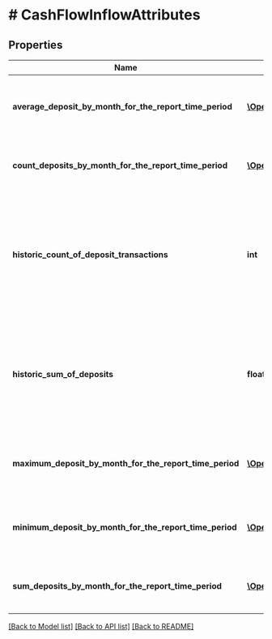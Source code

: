 # # CashFlowInflowAttributes

## Properties

Name | Type | Description | Notes
------------ | ------------- | ------------- | -------------
**average_deposit_by_month_for_the_report_time_period** | [**\OpenAPI\Client\Model\ObbDateRangeAndAmount[]**](ObbDateRangeAndAmount.md) | Average value of deposits during periods in the report | [optional]
**count_deposits_by_month_for_the_report_time_period** | [**\OpenAPI\Client\Model\ObbDateRangeAndCount[]**](ObbDateRangeAndCount.md) | Count of all deposits during periods in the report |
**historic_count_of_deposit_transactions** | **int** | Count of ALL deposits over entire known history of the account (may exceed requested length of report) |
**historic_sum_of_deposits** | **float** | Sum of ALL deposits over entire known history of the account (may exceed requested length of report) | [optional]
**maximum_deposit_by_month_for_the_report_time_period** | [**\OpenAPI\Client\Model\ObbDateRangeAndAmount[]**](ObbDateRangeAndAmount.md) | Maximum deposit value for different periods in the report |
**minimum_deposit_by_month_for_the_report_time_period** | [**\OpenAPI\Client\Model\ObbDateRangeAndAmount[]**](ObbDateRangeAndAmount.md) | Minimum deposit value for different periods in the report |
**sum_deposits_by_month_for_the_report_time_period** | [**\OpenAPI\Client\Model\ObbDateRangeAndAmount[]**](ObbDateRangeAndAmount.md) | Sum of all deposits during periods in the report |

[[Back to Model list]](../../README.md#models) [[Back to API list]](../../README.md#endpoints) [[Back to README]](../../README.md)
